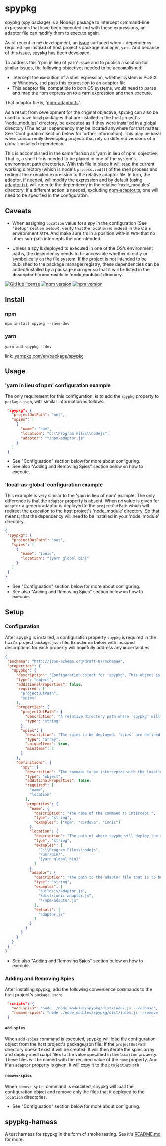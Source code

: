 # spypkg

spypkg (spy package) is a Node.js package to intercept command-line expressions that have been executed and with these expressions, an adaptor file can modify them to execute again.

As of recent in my development, an [issue](https://github.com/apache/cordova-fetch/issues/46) surfaced when a dependency required `npm` instead of host project's package manager, `yarn`. And because of this issue, spypkg has been developed.

To address this 'npm in lieu of yarn' issue and to publish a solution for similar issues, the following objectives needed to be accomplished:
 - Intercept the execution of a shell expression, whether system is POSIX or Windows, and pass this expression to an adaptor file.
 - This adaptor file, compatible to both OS systems, would need to parse and map the npm expression to a yarn expression and then execute.

That adaptor file is, '[npm-adaptor.ts](https://github.com/marckassay/spypkg/blob/master/lib/adaptor/built-in/npm-adaptor.ts)'.

As a result from development for the original objective, spypkg can also be used to have local packages that are installed in the host project's 'node_modules' directory, be executed as if they were installed in a global directory (The actual dependency may be located anywhere for that matter. See 'Configuration' section below for further information). This may be ideal when concurrently developing projects that rely on different versions of a global-installed dependency.

This is accomplished in the same fashion as 'yarn in lieu of npm' objective. That is, a shell file is needed to be placed in one of the system's environment path directories. With this file in place it will read the current working directory (which is node's `process.cwd()`) of the shell process and redirect the executed expression to the relative adaptor file. In turn, the adaptor, if needed, will modify the expression and by default (using [adaptor.ts](https://github.com/marckassay/spypkg/blob/master/lib/adaptor/adaptor.ts)), will execute the dependency in the relative 'node_modules' directory. If a different action is needed, excluding [npm-adaptor.ts](https://github.com/marckassay/spypkg/blob/master/lib/adaptor/built-in/npm-adaptor.ts), one will need to be specified in the configuration.

## Caveats

- When assigning `location` value for a spy in the configuration (See "Setup" section below), verify that the location is indeed in the OS's environment `PATH`. And make sure it's in a position with-in `PATH` that no other sub-path intercepts the one intended.

- Unless a spy is deployed to executed in one of the OS's environment paths, the dependency needs to be accessible whether directly or symbolically on the file system. If the project is not intended to be published to the package manager registry, these dependencies can be added/installed by a package manager so that it will be listed in the descriptor file and reside in 'node_modules' directory.

[![GitHub license](https://img.shields.io/badge/license-MIT-blue.svg)](https://github.com/marckassay/spypkg/blob/master/LICENSE) [![npm version](https://img.shields.io/npm/v/spypkg.svg?style=flat)](https://www.npmjs.com/package/spypkg) [![npm version](https://img.shields.io/npm/v/sots.svg?style=flat)](https://yarn.pm/sots)

## Install

### npm

```shell
npm install spypkg --save-dev
```

### yarn

```shell
yarn add spypkg --dev
```

link: [yarnpkg.com/en/package/spypkg](https://yarnpkg.com/en/package/spypkg)

## Usage

### 'yarn in lieu of npm' configuration example

The only requirement for this configuration, is to add the `spypkg` property to `package.json`, with similar information as follows:

```json
 "spypkg": {
   "projectOutPath": "out",
   "spies": [
     {
       "name": "npm",
       "location": "C:\\Program Files\\nodejs",
       "adaptor": "*/npm-adaptor.js"
     }
   ]
 }
```

* See "Configuration" section below for more about configuring.
* See also "Adding and Removing Spies" section below on how to execute.

### 'local-as-global' configuration example

This example is very similar to the 'yarn in lieu of npm' example. The only difference is that the `adaptor` property is absent. When no value is given for `adaptor` a generic adaptor is deployed to the `projectOutPath` which will redirect the execution to the host project's 'node_module' directory. So that means, that the dependency will need to be installed in your 'node_module' directory.

```json
{
 "spypkg": {
   "projectOutPath": "out",
   "spies": [
     {
       "name": "ionic",
       "location": "{yarn global bin}"
     }
   ]
 }
}
```

* See "Configuration" section below for more about configuring.
* See also "Adding and Removing Spies" section below on how to execute.

## Setup

### Configuration

After spypkg is installed, a configuration property `spypkg` is required in the host's project `package.json` file. Its schema below with included descriptions for each property will hopefully address any uncertainties:
```json
{
 "$schema": "http://json-schema.org/draft-07/schema#",
 "properties": {
   "spypkg": {
     "description": "Configuration object for 'spypkg'. This object is to be in the package.json file of the host project.",
     "type": "object",
     "additionalProperties": false,
     "required": [
       "projectOutPath",
       "spies"
     ],
     "properties": {
       "projectOutPath": {
         "description": "A relative directory path where 'spypkg' will add adaptors and shell script files. This directory will be created if it doesn't exist when 'add-spies' is executed. See project's website for  'add-spies' command.",
         "type": "string"
       },
       "spies": {
         "description": "The spies to be deployed. 'spies' are defined to be commands that are to be intercepted.",
         "type": "array",
         "uniqueItems": true,
         "minItems": 1
       }
     },
     "definitions": {
       "spy": {
         "description": "The command to be intercepted with the location of where this spy will reside when deployed.",
         "type": "object",
         "additionalProperties": false,
         "required": [
           "name",
           "location"
         ],
         "properties": {
           "name": {
             "description": "The name of the command to intercept.",
             "type": "string",
             "examples": ["npm", "cordova", "ionic"]
           },
           "location": {
             "description": "The path of where spypkg will deploy the shell-script files. If the value is surrounded by curly-braces, then it will be evaluated by spypkg",
             "type": "string",
             "examples": [
               "C:\\Program Files\\nodejs",
               "/usr/bin/",
               "{yarn global bin}"
             ]
           },
           "adaptor": {
             "description": "The path to the adaptor file that is to be copied to the 'projectOutPath'. A value starting with '*/', specifies to spypkg to look in its 'built-in'(https://github.com/marckassay/spypkg/tree/master/lib/adaptor/built-in) subdirectory.",
             "type": "string",
             "examples": [
               "build/js/adaptor.js",
               "/dist/ionic-adaptor.js",
               "*/npm-adaptor.js"
             ],
             "default": [
               "adaptor.js"
             ]
           }
         }
       }
     }
   }
 }
}
```

* See also "Adding and Removing Spies" section below on how to execute.

### Adding and Removing Spies

After installing spypkg, add the following convenience commands to the host project's `package.json`:

```json
 "scripts": {
   "add-spies": "node ./node_modules/spypkg/dist/index.js --verbose",
   "remove-spies": "node ./node_modules/spypkg/dist/index.js --remove --verbose"
 }
```

#### `add-spies`

When `add-spies` command is executed, spypkg will load the configuration object from the host project's package.json file. If the `projectOutPath` directory doesn't exist it will be created. It will then iterate the spies array and deploy shell script files to the value specified in the `location` property. These files will be named with the required value of the `name` property. And if an `adaptor` property is given, it will copy it to the `projectOutPath`

#### `remove-spies`

When `remove-spies` command is executed, spypkg will load the configuration object and remove only the files that it deployed to the `location` directories.

* See "Configuration" section below for more about configuring.

## spypkg-harness

A test harness for spypkg in the form of smoke testing. See it's [README.md](https://github.com/marckassay/spypkg/blob/master/harness/README.md) for more.
